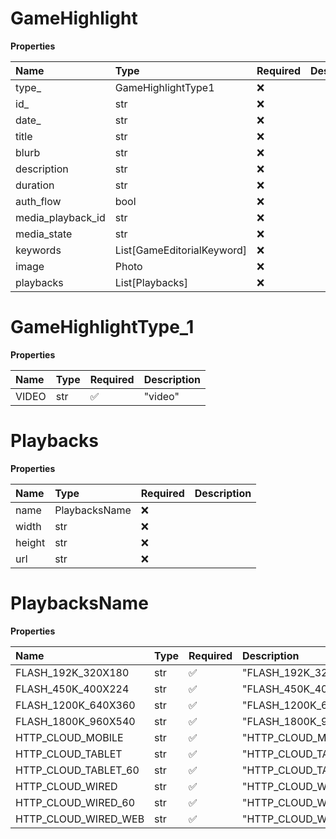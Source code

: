 # GameHighlight

**Properties**

| Name              | Type                       | Required | Description |
| :---------------- | :------------------------- | :------- | :---------- |
| type\_            | GameHighlightType1         | ❌       |             |
| id\_              | str                        | ❌       |             |
| date\_            | str                        | ❌       |             |
| title             | str                        | ❌       |             |
| blurb             | str                        | ❌       |             |
| description       | str                        | ❌       |             |
| duration          | str                        | ❌       |             |
| auth_flow         | bool                       | ❌       |             |
| media_playback_id | str                        | ❌       |             |
| media_state       | str                        | ❌       |             |
| keywords          | List[GameEditorialKeyword] | ❌       |             |
| image             | Photo                      | ❌       |             |
| playbacks         | List[Playbacks]            | ❌       |             |

# GameHighlightType_1

**Properties**

| Name  | Type | Required | Description |
| :---- | :--- | :------- | :---------- |
| VIDEO | str  | ✅       | "video"     |

# Playbacks

**Properties**

| Name   | Type          | Required | Description |
| :----- | :------------ | :------- | :---------- |
| name   | PlaybacksName | ❌       |             |
| width  | str           | ❌       |             |
| height | str           | ❌       |             |
| url    | str           | ❌       |             |

# PlaybacksName

**Properties**

| Name                 | Type | Required | Description            |
| :------------------- | :--- | :------- | :--------------------- |
| FLASH_192K_320X180   | str  | ✅       | "FLASH_192K_320X180"   |
| FLASH_450K_400X224   | str  | ✅       | "FLASH_450K_400X224"   |
| FLASH_1200K_640X360  | str  | ✅       | "FLASH_1200K_640X360"  |
| FLASH_1800K_960X540  | str  | ✅       | "FLASH_1800K_960X540"  |
| HTTP_CLOUD_MOBILE    | str  | ✅       | "HTTP_CLOUD_MOBILE"    |
| HTTP_CLOUD_TABLET    | str  | ✅       | "HTTP_CLOUD_TABLET"    |
| HTTP_CLOUD_TABLET_60 | str  | ✅       | "HTTP_CLOUD_TABLET_60" |
| HTTP_CLOUD_WIRED     | str  | ✅       | "HTTP_CLOUD_WIRED"     |
| HTTP_CLOUD_WIRED_60  | str  | ✅       | "HTTP_CLOUD_WIRED_60"  |
| HTTP_CLOUD_WIRED_WEB | str  | ✅       | "HTTP_CLOUD_WIRED_WEB" |

<!-- This file was generated by liblab | https://liblab.com/ -->
